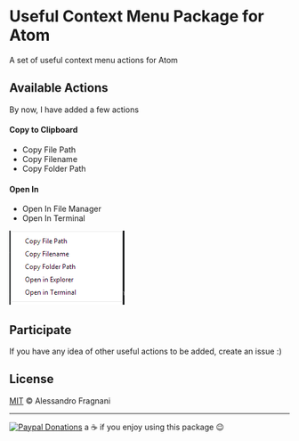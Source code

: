 # Useful Context Menu Package for Atom

A set of useful context menu actions for Atom

## Available Actions

By now, I have added a few actions

#### Copy to Clipboard

- Copy File Path
- Copy Filename
- Copy Folder Path

#### Open In

- Open In File Manager
- Open In Terminal

![Useful Context Menu](https://raw.githubusercontent.com/alefragnani/atom-useful-context-menu/master/screenshot.png)

## Participate

If you have any idea of other useful actions to be added, create an issue :)

## License

[MIT](LICENSE.md) &copy; Alessandro Fragnani

---

[![Paypal Donations](https://www.paypalobjects.com/en_US/i/btn/btn_donate_SM.gif)](https://www.paypal.com/cgi-bin/webscr?cmd=_donations&business=EP57F3B6FXKTU&lc=US&item_name=Alessandro%20Fragnani&item_number=atom%20plugins&currency_code=USD&bn=PP%2dDonationsBF%3abtn_donateCC_LG%2egif%3aNonHosted) a :coffee: if you enjoy using this package :wink:
